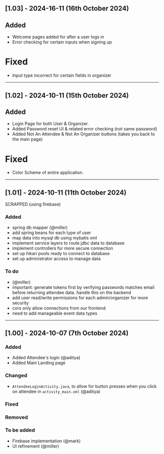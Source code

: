 ## [1.03] - 2024-16-11 (16th October 2024) 

## Added 
- Welcome pages added for after a user logs in
- Error checking for certain inputs when signing up

# Fixed 
- Input type incorrect for certain fields in organizer


---


## [1.02] - 2024-10-11 (15th October 2024) 

## Added 
 - Login Page for both User & Organizer.
 - Added Password reset UI & related error checking (not same password)
 - Added Not An Attendee & Not An Organizer buttons (takes you back to the main page) 

# Fixed 
- Color Scheme of entire application.


---


## [1.01] - 2024-10-11 (11th October 2024) 

SCRAPPED (using firebase) 

### Added
  - spring db mapper (@miller)
  - add spring beans for each type of user
  - map data into mysql db using mybatis xml
  - implement service layers to route jdbc data to database
  - implement controllers for more secure connection
  - set up hikari pools ready to connect to database
  - set up administrator access to manage data

### To do
  - (@miller)
  - important: generate tokens first by verifying passwords matches email before returning attendee data. handle this on the backend
  - add user read/write permissions for each admin/organizer for more security
  - cors only allow connections from our frontend
  - need to add manageable event data types

---

## [1.00] - 2024-10-07 (7th October 2024) 

### Added
  - Added Attendee's login (@aditya)
  - Added Main Landing page

### Changed
  - `AttendeeLoginActivity.java`, to allow for button presses when you click on attendee in `activity_main.xml` (@aditya)
    
### Fixed


### Removed


### To be added
  - Firebase implementation (@mark)
  - UI refinement (@miller) 
